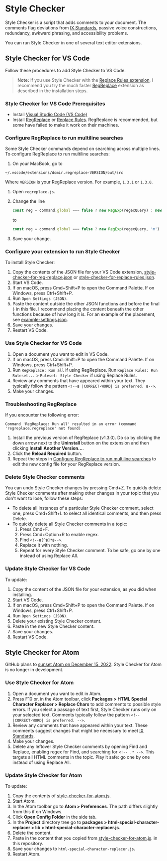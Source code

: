 # Style Checker

Style Checker is a script that adds comments to your document.
The comments flag deviations from
[IX Standards](https://confluence.eng.vmware.com/display/public/IXCS/IX+Content+Standards),
passive voice constructions, redundancy, awkward phrasing, and accessibility problems.

You can run Style Checker in one of several text editor extensions.

## Style Checker for VS Code

Follow these procedures to add Style Checker to VS Code.

> **Note:** If you use Style Checker with the [Replace Rules extension](https://marketplace.visualstudio.com/items?itemName=bhughes339.replacerules),
> I recommend you try the much faster
> [RegReplace](https://marketplace.visualstudio.com/items?itemName=DomiR.regreplace) extension as
> described in the installation steps.

### Style Checker for VS Code Prerequisites

- Install [Visual Studio Code (VS Code)](https://code.visualstudio.com/download)
- Install [RegReplace](https://marketplace.visualstudio.com/items?itemName=DomiR.regreplace) or
  [Replace Rules](https://marketplace.visualstudio.com/items?itemName=bhughes339.replacerules).
  RegReplace is recommended, but some have failed to make it work on their machines.

### <a id="multiline"></a> Configure RegReplace to run multiline searches

Some Style Checker commands depend on searching across multiple lines.
To configure RegReplace to run multiline searches:

1. On your MacBook, go to 

  ```console
  ~/.vscode/extensions/domir.regreplace-VERSION/out/src
  ```
  
  Where `VERSION` is your RegReplace version. For example, `1.3.1` or `1.3.0`.
   
1. Open `regreplace.js`.
1. Change the line

    ```js
    const reg = command.global === false ? new RegExp(regexQuery) : new RegExp(regexQuery, 'g');
    ```

    to

    ```js
    const reg = command.global === false ? new RegExp(regexQuery, 'm') : new RegExp(regexQuery, 'gm');
    ```

1. Save your change.

### Configure your extension to run Style Checker

To install Style Checker:

1. Copy the contents of the JSON file for your VS Code extension,
   [style-checker-for-reg-replace.json](style-checker-for-reg-replace.json) or
   [style-checker-for-replace-rules.json](style-checker-for-reg-replace.json).
1. Start VS Code.
1. If on macOS, press Cmd+Shift+P to open the Command Palette. If on Windows, press Ctrl+Shift+P.
1. Run `Open Settings (JSON)`.
1. Paste the content outside the other JSON functions and before the final `}` in this file.
   I recommend placing the content beneath the other functions because of how long it is.
   For an example of the placement, see [example-settings.json](example-settings.json).
1. Save your changes.
1. Restart VS Code.

### Use Style Checker for VS Code

1. Open a document you want to edit in VS Code.
1. If on macOS, press Cmd+Shift+P to open the Command Palette. If on Windows, press Ctrl+Shift+P.
1. Run `RegReplace: Run all` if using RegReplace.
   Run `Replace Rules: Run Ruleset...` > `Ruleset: Style Checker` if using Replace Rules.
1. Review any comments that have appeared within your text.
   They typically follow the pattern `<!--฿ |CORRECT-WORD| is preferred. ฿-->`.
1. Make your changes.

### Troubleshooting RegReplace

If you encounter the following error:

  ```text
  Command 'RegReplace: Run all' resulted in an error (command 'regreplace.regreplace' not found)
  ```

1. Install the previous version of RegReplace (v1.3.0). Do so by clicking the down arrow next to the 
   **Uninstall** button on the extension and then clicking **Install Another Version...**.
1. Click the **Reload Required** button.
1. Repeat the steps in [Configure RegReplace to run multiline searches](#multiline) to edit the new config 
   file for your RegReplace version.

### Delete Style Checker comments

You can undo Style Checker changes by pressing Cmd+Z.
To quickly delete Style Checker comments after making other changes in your topic that you don't want
to lose, follow these steps:

- To delete all instances of a particular Style Checker comment, select one, press Cmd+Shift+L to
  select all identical comments, and then press Delete.
- To quickly delete all Style Checker comments in a topic:
   1. Press Cmd+F.
   2. Press Cmd+Option+R to enable regex.
   3. Find `<!--฿[^฿]*฿-->`.
   4. Replace it with nothing.
   5. Repeat for every Style Checker comment. To be safe, go one by one instead of using Replace All.

### Update Style Checker for VS Code

To update:

1. Copy the content of the JSON file for your extension, as you did when installing.
2. Start VS Code.
3. If on macOS, press Cmd+Shift+P to open the Command Palette. If on Windows, press Ctrl+Shift+P.
4. Run `Open Settings (JSON)`.
5. Delete your existing Style Checker content.
6. Paste in the new Style Checker content.
7. Save your changes.
8. Restart VS Code.

## Style Checker for Atom

GitHub plans to [sunset Atom on December 15, 2022](https://github.blog/2022-06-08-sunsetting-atom/).
Style Checker for Atom is no longer in development.

### Use Style Checker for Atom

1. Open a document you want to edit in Atom.
1. Press F10 or, in the Atom toolbar, click **Packages > HTML Special Character Replacer > Replace Chars**
   to add comments to possible style errors. If you select a passage of text first, Style Checker
   runs only on your selected text.
   Comments typically follow the pattern `<!-- |CORRECT-WORD| is preferred. -->`.
1. Review any comments that have appeared within your text. These comments suggest changes that might
   be necessary to meet [IX Standards](https://confluence.eng.vmware.com/display/public/IXCS/IX+Content+Standards).
1. Make your changes.
1. Delete any leftover Style Checker comments by opening Find and Replace, enabling regex for Find,
   and searching for `<!-- .* -->`. This targets all HTML comments in the topic. Play it safe: go
   one by one instead of using Replace All.

### Update Style Checker for Atom

To update:

1. Copy the contents of
[style-checker-for-atom.js](style-checker-for-atom.js).
1. Start Atom.
1. In the Atom toolbar go to **Atom > Preferences**. The path differs slightly from this if on Windows.
1. Click **Open Config Folder** in the side tab.
1. In the **Project** directory tree go to
**packages > html-special-character-replacer > lib > html-special-character-replacer.js**.
1. Delete the content.
1. Paste in the content that you copied from
[style-checker-for-atom.js](style-checker-for-atom.js). in this repository.
1. Save your changes to `html-special-character-replacer.js`.
1. Restart Atom.
